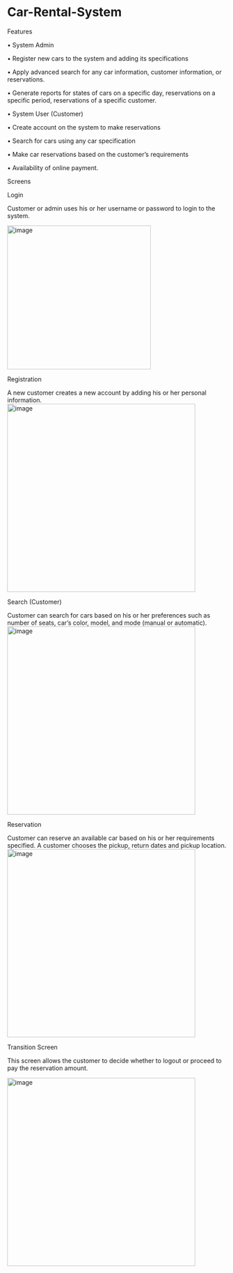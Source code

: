 # Car-Rental-System

 Features
 
•	System Admin

  •	Register new cars to the system and adding its specifications
  
  •	Apply advanced search for any car information, customer information, or reservations.
  
  •	Generate reports for states of cars on a specific day, reservations on a specific period, reservations of a specific customer.


•	System User (Customer)

  •	Create account on the system to make reservations
  
  •	Search for cars using any car specification
  
  •	Make car reservations based on the customer’s requirements
  
  •	Availability of online payment.
  

Screens

Login

Customer or admin uses his or her username or password to login to the system. 

<img width="330" alt="image" src="https://user-images.githubusercontent.com/68152737/171255454-782e98d9-eff8-4210-8985-4d79eb9ddbc1.png">


Registration

A new customer creates a new account by adding his or her personal information.
<img width="432" alt="image" src="https://user-images.githubusercontent.com/68152737/171255589-21e19a88-57ad-4668-9a8f-3ea602017e22.png">

  
  
Search (Customer)

Customer can search for cars based on his or her preferences such as number of seats, car’s color, model, and mode (manual or automatic).
<img width="432" alt="image" src="https://user-images.githubusercontent.com/68152737/171255636-ecd0b7fd-89af-472d-b010-45a686959d1c.png"> 
 
Reservation

Customer can reserve an available car based on his or her requirements specified. A customer chooses the pickup, return dates and pickup location.
 <img width="432" alt="image" src="https://user-images.githubusercontent.com/68152737/171255681-ec37248c-8412-4d70-a71b-c31a9a4e4296.png">
 
 
Transition Screen

This screen allows the customer to decide whether to logout or proceed to pay the reservation amount.

<img width="432" alt="image" src="https://user-images.githubusercontent.com/68152737/171255741-7dd42901-57f8-4359-ad77-78f6b1a5cde4.png">


 


